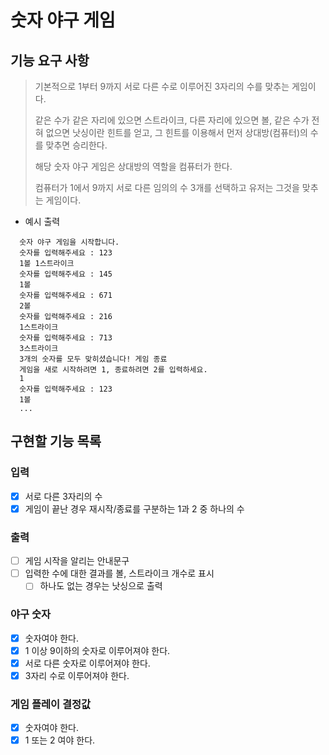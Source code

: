 # 숫자 야구 게임

## 기능 요구 사항

> 기본적으로 1부터 9까지 서로 다른 수로 이루어진 3자리의 수를 맞추는 게임이다.
>
> 같은 수가 같은 자리에 있으면 스트라이크, 다른 자리에 있으면 볼, 같은 수가 전혀 없으면 낫싱이란 힌트를 얻고, 그 힌트를 이용해서 먼저 상대방(컴퓨터)의 수를 맞추면 승리한다.
>
> 해당 숫자 야구 게임은 상대방의 역할을 컴퓨터가 한다.
>
> 컴퓨터가 1에서 9까지 서로 다른 임의의 수 3개를 선택하고 유저는 그것을 맞추는 게임이다.

- 예시 출력

```
  숫자 야구 게임을 시작합니다.
  숫자를 입력해주세요 : 123
  1볼 1스트라이크
  숫자를 입력해주세요 : 145
  1볼
  숫자를 입력해주세요 : 671
  2볼
  숫자를 입력해주세요 : 216
  1스트라이크
  숫자를 입력해주세요 : 713
  3스트라이크
  3개의 숫자를 모두 맞히셨습니다! 게임 종료
  게임을 새로 시작하려면 1, 종료하려면 2를 입력하세요.
  1
  숫자를 입력해주세요 : 123
  1볼
  ...
```

## 구현할 기능 목록

### 입력

- [x] 서로 다른 3자리의 수
- [x] 게임이 끝난 경우 재시작/종료를 구분하는 1과 2 중 하나의 수

### 출력

- [ ] 게임 시작을 알리는 안내문구
- [ ] 입력한 수에 대한 결과를 볼, 스트라이크 개수로 표시
    -[ ] 하나도 없는 경우는 낫싱으로 출력

### 야구 숫자

- [x] 숫자여야 한다.
- [x] 1 이상 9이하의 숫자로 이루어져야 한다.
- [x] 서로 다른 숫자로 이루어져야 한다.
- [x] 3자리 수로 이루어져야 한다.

### 게임 플레이 결정값

- [x] 숫자여야 한다.
- [x] 1 또는 2 여야 한다.